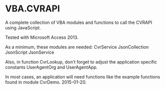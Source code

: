 # VBA.CVRAPI
A complete collection of VBA modules and functions to call the CVRAPI using JavaScript.

Tested with Microsoft Access 2013.

As a minimum, these modules are needed:
   CvrService
   JsonCollection
   JsonScript
   JsonService

Also, in function CvrLookup, don't forget to adjust the application specific constants UserAgentOrg and UserAgentApp.

In most cases, an application will need functions like the example functions found in module CvrDemo.
2015-01-20.
